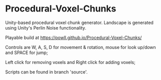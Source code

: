 # Procedural-Voxel-Chunks
Unity-based procedural voxel chunk generator. Landscape is generated using Unity's Perlin Noise functionality.

Playable build at https://powll.github.io/Procedural-Voxel-Chunks/

Controls are W, A, S, D for movement & rotation, mouse for look up/down and SPACE for jump;

Left click for removing voxels and Right click for adding voxels;

Scripts can be found in branch 'source'.
